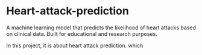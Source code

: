 # Heart-attack-prediction

A machine learning model that predicts the likelihood of heart attacks based on clinical data. Built for educational and research purposes.

In this project, it is about heart attack prediction. which 
